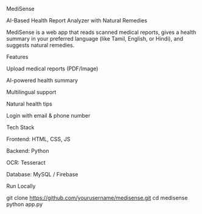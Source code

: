 

MediSense

AI-Based Health Report Analyzer with Natural Remedies

MediSense is a web app that reads scanned medical reports, gives a health summary in your preferred language (like Tamil, English, or Hindi), and suggests natural remedies.

Features

Upload medical reports (PDF/Image)

AI-powered health summary

Multilingual support

Natural health tips

Login with email & phone number


Tech Stack

Frontend: HTML, CSS, JS

Backend: Python

OCR: Tesseract

Database: MySQL / Firebase


Run Locally

git clone https://github.com/yourusername/medisense.git
cd medisense
python app.py
